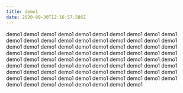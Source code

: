 ```yaml
---
title: demo1
date: 2020-09-30T12:16:57.586Z
---
```

demo1 demo1 demo1 demo1 demo1 demo1 demo1 demo1 demo1 demo1 demo1 demo1 demo1 demo1 demo1 demo1 demo1 demo1 demo1 demo1 demo1 demo1 demo1 demo1 demo1 demo1 demo1 demo1 demo1 demo1 demo1 demo1 demo1 demo1 demo1 demo1 demo1 demo1 demo1 demo1 demo1 demo1 demo1 demo1 demo1 demo1 demo1 demo1 demo1 demo1 demo1 demo1 demo1 demo1 demo1 demo1 demo1 demo1 demo1 demo1 demo1 demo1 demo1 demo1 demo1 demo1 demo1 demo1 demo1 demo1 demo1 demo1 demo1 demo1 demo1 demo1 demo1 demo1 demo1 demo1 demo1 demo1 demo1 demo1 demo1 demo1 demo1 demo1